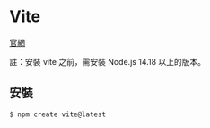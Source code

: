 # Vite

[官網](https://vitejs.dev/)



註：安裝 vite 之前，需安裝 Node.js 14.18 以上的版本。

## 安裝

```bash
$ npm create vite@latest
```

